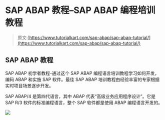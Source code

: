# SAP ABAP 教程–SAP ABAP 编程培训教程

> 原文:[https://www.tutorialkart.com/sap-abap/sap-abap-tutorial/](https://www.tutorialkart.com/sap-abap/sap-abap-tutorial/)

## SAP ABAP 教程

SAP ABAP 初学者教程-通过这个 SAP ABAP 编程语言培训教程学习如何开发，编码 ABAP 和实施 SAP 软件。最佳 SAP ABAP 培训教程由经验丰富的专家根据实时项目场景逐步开发。

SAP ABAP/4 是第四代语言，其中 ABAP 代表“高级业务应用程序设计”。它是 SAP R/3 软件的标准编程语言，整个 SAP 软件都是使用 ABAP 编程语言开发的。

[![](../Images/925da31b32d6bc3827932f6c8afb11bb.png)](https://www.tutorialkart.com/)